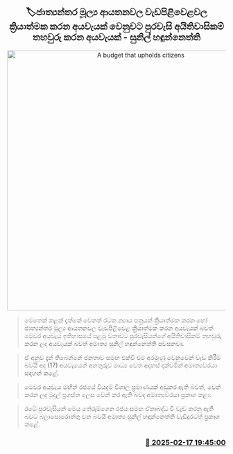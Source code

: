 <p align='center'><b><h2 align='center' title='A budget that upholds citizens' rights instead of a budget that implements the programs of international financial institutions - Sunil Handunnetti'>🏷ජාත්‍යන්තර මූල්‍ය ​ආයතනවල වැඩපිළිවෙළවල ක්‍රියාත්මක කරන අයවැයක් වෙනුව​ට පුරවැසි අයිතිවාසිකම් තහවුරු කරන අයවැයක් - සුනිල් හඳුන්නෙත්ති</h2></b></p>
<p align='center'><img src='https://helakuru.sgp1.cdn.digitaloceanspaces.com/esana/images/lib/sunil-hadunneththi-budget.jpg' width='600' alt='A budget that upholds citizens' rights instead of a budget that implements the programs of international financial institutions - Sunil Handunnetti'></p>

> මෙතෙක් කළක් දැක්කේ වෙනත් රටක න්‍යාය පත්‍රයක් ක්‍රියාත්මක කරන හෝ ජාත්‍යන්තර මූල්‍ය ආයතනවල වැඩපිළිවෙළ ක්‍රියාත්මක කරන අයවැයක් බවත් මෙවර අයවැය ඉතිහාසයේ පළමු වතාවට පුරවැසියන්ගේ අයිතිවාසිකම් තහවුරු කරන ලද අයවැයක් බවත් අමාත්‍ය සුනිල් හඳුන්නෙත්ති පවසනවා.

> ඒ අනුව දැන් තිබෙන්නේ ජනතාව සමඟ එක්වී එම අරමුණු වෙනුවෙන් වැඩ කිරීම බවයි අද (17) අයවැයෙන් අනතුරුව මාධ්‍ය වෙත අදහස් දක්වමින් අමාත්‍යවරයා සඳහන් කළේ.

> මෙවර අයවැය මඟින් රජයේ වියදම් විශාල ප්‍රමාණයක් අඩුකර ඇති බවත්, වෙන් කරන ලද මුදල් ප්‍රශස්ත ලෙස වෙන් කර ඇති බවද අමාත්‍යවරයා ප්‍රකාශ කළා.

> රටේ පුරවැසියන් මෙය තේරුම්ගෙන රජය සමඟ ඒකාබද්ධ වී වැඩ කරනු ඇති බවට බලාපොරොත්තු වන බවයි අමාත්‍ය සුනිල් හඳුන්නෙත්ති වැඩිදුරටත් ප්‍රකාශ කළේ.



<h3 align='right'><a href='https://www.helakuru.lk/esana/p/107551/'>📅 2025-02-17 19:45:00</a></h3>
